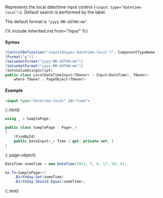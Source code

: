 Represents the local date/time input control (`<input type="datetime-local">`).
Default search is performed by the label.

The default format is `"yyyy-MM-ddTHH:mm"`.

{% include inherited.md from="Input" %}

#### Syntax

```cs
[ControlDefinition("input[@type='datetime-local']", ComponentTypeName = "local date/time input")]
[Format("g")]
[ValueGetFormat("yyyy-MM-ddTHH:mm")]
[ValueSetFormat("yyyy-MM-ddTHH:mm")]
[SetsValueUsingScript]
public class LocalDateTimeInput<TOwner> : Input<DateTime?, TOwner>
    where TOwner : PageObject<TOwner>
```

#### Example

```html
<input type="datetime-local" id="time">
```
{:.html}

```cs
using _ = SamplePage;

public class SamplePage : Page<_>
{
    [FindById]
    public DateInput<_> Time { get; private set; }
}
```
{:.page-object}

```cs
DateTime someTime = new DateTime(2023, 7, 9, 17, 59, 0);

Go.To<SamplePage>()
    .Birthday.Set(someTime)
    .Birthday.Should.Equal(someTime);
```
{:.test}
